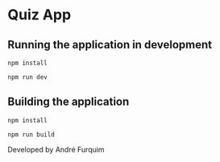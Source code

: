 # Quiz App

## Running the application in development

`npm install`

`npm run dev`

## Building the application

`npm install`

`npm run build`


Developed by André Furquim
